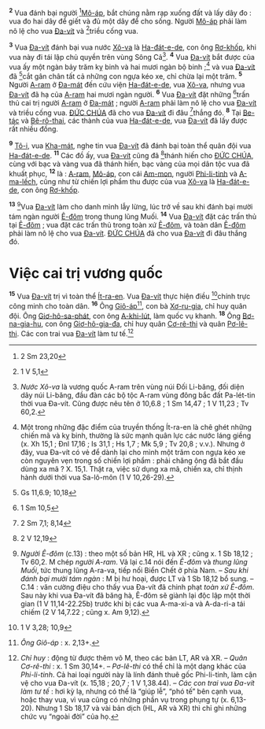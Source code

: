 <sup><b>2</b></sup> Vua đánh bại người [^2@-d8b23b49-0ec5-4014-b0f1-b44f68684275][Mô-áp](), bắt chúng nằm rạp xuống đất và lấy dây đo : vua đo hai dây để giết và đủ một dây để cho sống. Người [Mô-áp]() phải làm nô lệ cho vua [Đa-vít]() và [^3@-d8b23b49-0ec5-4014-b0f1-b44f68684275]triều cống vua.

<sup><b>3</b></sup> Vua [Đa-vít]() đánh bại vua nước [Xô-va]() là [Ha-đát-e-de](), con ông [Rơ-khốp](), khi vua này đi tái lập chủ quyền trên vùng Sông Cả[^3-d8b23b49-0ec5-4014-b0f1-b44f68684275]. <sup><b>4</b></sup> Vua [Đa-vít]() bắt được của vua ấy một ngàn bảy trăm kỵ binh và hai mươi ngàn bộ binh ;[^4-d8b23b49-0ec5-4014-b0f1-b44f68684275] và vua [Đa-vít]() đã [^4@-d8b23b49-0ec5-4014-b0f1-b44f68684275]cắt gân chân tất cả những con ngựa kéo xe, chỉ chừa lại một trăm. <sup><b>5</b></sup> Người [A-ram]() ở [Đa-mát]() đến cứu viện [Ha-đát-e-de](), vua [Xô-va](), nhưng vua [Đa-vít]() đã hạ của [A-ram]() hai mươi ngàn người. <sup><b>6</b></sup> Vua [Đa-vít]() đặt những [^5@-d8b23b49-0ec5-4014-b0f1-b44f68684275]trấn thủ cai trị người [A-ram]() ở [Đa-mát]() ; người [A-ram]() phải làm nô lệ cho vua [Đa-vít]() và triều cống vua. [ĐỨC CHÚA]() đã cho vua [Đa-vít]() đi đâu [^6@-d8b23b49-0ec5-4014-b0f1-b44f68684275]thắng đó. <sup><b>8</b></sup> Tại [Be-tác]() và [Bê-rô-thai](), các thành của vua [Ha-đát-e-de](), vua [Đa-vít]() đã lấy được rất nhiều đồng.

<sup><b>9</b></sup> [Tô-i](), vua [Kha-mát](), nghe tin vua [Đa-vít]() đã đánh bại toàn thể quân đội vua [Ha-đát-e-de](). <sup><b>11</b></sup> Các đồ ấy, vua [Đa-vít]() cũng đã [^7@-d8b23b49-0ec5-4014-b0f1-b44f68684275]thánh hiến cho [ĐỨC CHÚA](), cùng với bạc và vàng vua đã thánh hiến, bạc vàng của mọi dân tộc vua đã khuất phục, <sup><b>12</b></sup> là : [A-ram](), [Mô-áp](), con cái [Am-mon](), người [Phi-li-tinh]() và [A-ma-lếch](), cũng như từ chiến lợi phẩm thu được của vua [Xô-va]() là [Ha-đát-e-de](), con ông [Rơ-khốp]().

<sup><b>13</b></sup> [^7-d8b23b49-0ec5-4014-b0f1-b44f68684275]Vua [Đa-vít]() làm cho danh mình lẫy lừng, lúc trở về sau khi đánh bại mười tám ngàn người [Ê-đôm]() trong thung lũng Muối. <sup><b>14</b></sup> Vua [Đa-vít]() đặt các trấn thủ tại [Ê-đôm]() ; vua đặt các trấn thủ trong toàn xứ [Ê-đôm](), và toàn dân [Ê-đôm]() phải làm nô lệ cho vua [Đa-vít](). [ĐỨC CHÚA]() đã cho vua [Đa-vít]() đi đâu thắng đó.


# Việc cai trị vương quốc
<sup><b>15</b></sup> Vua [Đa-vít]() trị vì toàn thể [Ít-ra-en](). Vua [Đa-vít]() thực hiện điều [^8@-d8b23b49-0ec5-4014-b0f1-b44f68684275]chính trực công minh cho toàn dân. <sup><b>16</b></sup> Ông [Giô-áp]()[^8-d8b23b49-0ec5-4014-b0f1-b44f68684275], con bà [Xơ-ru-gia](), chỉ huy quân đội. Ông [Giơ-hô-sa-phát](), con ông [A-khi-lút](), làm quốc vụ khanh. <sup><b>18</b></sup> Ông [Bơ-na-gia-hu](), con ông [Giơ-hô-gia-đa](), chỉ huy quân [Cơ-rê-thi]() và quân [Pơ-lê-thi](). Các con trai vua [Đa-vít]() làm tư tế.[^11-d8b23b49-0ec5-4014-b0f1-b44f68684275]

[^3-d8b23b49-0ec5-4014-b0f1-b44f68684275]: *Nước Xô-va* là vương quốc A-ram trên vùng núi Đối Li-băng, đối diện dãy núi Li-băng, đầu đàn các bộ tộc A-ram vùng đông bắc đất Pa-lét-tin thời vua Đa-vít. Cũng được nêu tên ở 10,6.8 ; 1 Sm 14,47 ; 1 V 11,23 ; Tv 60,2.
[^4-d8b23b49-0ec5-4014-b0f1-b44f68684275]: Một trong những đặc điểm của truyền thống Ít-ra-en là chê ghét những chiến mã và kỵ binh, thường là sức mạnh quân lực các nước láng giềng (x. Xh 15,1 ; Đnl 17,16 ; Is 31,1 ; Hs 1,7 ; Mk 5,9 ; Tv 20,8 ; v.v.). Nhưng ở đây, vua Đa-vít có vẻ để dành lại cho mình một trăm con ngựa kéo xe còn nguyên vẹn trong số chiến lợi phẩm : phải chăng ông đã bắt đầu dùng xa mã ? X. 15,1. Thật ra, việc sử dụng xa mã, chiến xa, chỉ thịnh hành dưới thời vua Sa-lô-môn (1 V 10,26-29).
[^7-d8b23b49-0ec5-4014-b0f1-b44f68684275]: *Người Ê-đôm* (c.13) : theo một số bản HR, HL và XR ; cũng x. 1 Sb 18,12 ; Tv 60,2. M chép *người A-ram*. Vả lại c.14 nói đến *Ê-đôm* và *thung lũng Muối*, tức thung lũng A-ra-va, tiếp nối Biển Chết ở phía Nam. – *Sau khi đánh bại mười tám ngàn* : M bị hư hoại, được LT và 1 Sb 18,12 bổ sung. – C.14 : văn cường điệu cho thấy vua Đa-vít đã chinh phạt *toàn xứ Ê-đôm*. Sau này khi vua Đa-vít đã băng hà, Ê-đôm sẽ giành lại độc lập một thời gian (1 V 11,14-22.25b) trước khi bị các vua A-ma-xi-a và A-da-ri-a tái chiếm (2 V 14,7.22 ; cũng x. Am 9,12).
[^8-d8b23b49-0ec5-4014-b0f1-b44f68684275]: *Ông Giô-áp* : x. 2,13+.
[^11-d8b23b49-0ec5-4014-b0f1-b44f68684275]: *Chỉ huy* : động từ được thêm vô M, theo các bản LT, AR và XR. – *Quân Cơ-rê-thi* : x. 1 Sm 30,14+. – *Pơ-lê-thi* có thể chỉ là một dạng khác của *Phi-li-tinh*. Cả hai loại người này là lính đánh thuê gốc Phi-li-tinh, làm cận vệ cho vua Đa-vít (x. 15,18 ; 20,7 ; 1 V 1,38.44). – *Các con trai vua Đa-vít làm tư tế* : hơi kỳ lạ, nhưng có thể là “giúp lễ”, “phó tế” bên cạnh vua, hoặc thay vua, vì vua cũng có những phần vụ trong phụng tự (x. 6,13-20). Nhưng 1 Sb 18,17 và vài bản dịch (HL, AR và XR) thì chỉ ghi những chức vụ “ngoài đời” của họ.
[^2@-d8b23b49-0ec5-4014-b0f1-b44f68684275]: 2 Sm 23,20
[^3@-d8b23b49-0ec5-4014-b0f1-b44f68684275]: 1 V 5,1
[^4@-d8b23b49-0ec5-4014-b0f1-b44f68684275]: Gs 11,6.9; 10,18
[^5@-d8b23b49-0ec5-4014-b0f1-b44f68684275]: 1 Sm 10,5
[^6@-d8b23b49-0ec5-4014-b0f1-b44f68684275]: 2 Sm 7,1; 8,14
[^7@-d8b23b49-0ec5-4014-b0f1-b44f68684275]: 2 V 12,19
[^8@-d8b23b49-0ec5-4014-b0f1-b44f68684275]: 1 V 3,28; 10,9